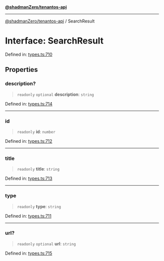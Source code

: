 [**@shadmanZero/tenantos-api**](../README.md)

***

[@shadmanZero/tenantos-api](../globals.md) / SearchResult

# Interface: SearchResult

Defined in: [types.ts:710](https://github.com/shadmanZero/tenantos-api/blob/1519ecac4035082956b06ca1cf266b8ad4cc7904/src/types.ts#L710)

## Properties

### description?

> `readonly` `optional` **description**: `string`

Defined in: [types.ts:714](https://github.com/shadmanZero/tenantos-api/blob/1519ecac4035082956b06ca1cf266b8ad4cc7904/src/types.ts#L714)

***

### id

> `readonly` **id**: `number`

Defined in: [types.ts:712](https://github.com/shadmanZero/tenantos-api/blob/1519ecac4035082956b06ca1cf266b8ad4cc7904/src/types.ts#L712)

***

### title

> `readonly` **title**: `string`

Defined in: [types.ts:713](https://github.com/shadmanZero/tenantos-api/blob/1519ecac4035082956b06ca1cf266b8ad4cc7904/src/types.ts#L713)

***

### type

> `readonly` **type**: `string`

Defined in: [types.ts:711](https://github.com/shadmanZero/tenantos-api/blob/1519ecac4035082956b06ca1cf266b8ad4cc7904/src/types.ts#L711)

***

### url?

> `readonly` `optional` **url**: `string`

Defined in: [types.ts:715](https://github.com/shadmanZero/tenantos-api/blob/1519ecac4035082956b06ca1cf266b8ad4cc7904/src/types.ts#L715)
